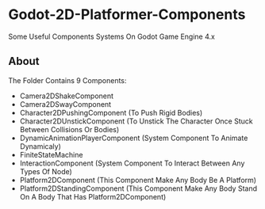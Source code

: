 # Godot-2D-Platformer-Components
Some Useful Components Systems On Godot Game Engine 4.x

## About ##
The Folder Contains 9 Components:
- Camera2DShakeComponent
- Camera2DSwayComponent
- Character2DPushingComponent (To Push Rigid Bodies)
- Character2DUnstickComponent (To Unstick The Character Once Stuck Between Collisions Or Bodies)
- DynamicAnimationPlayerComponent (System Component To Animate Dynamicaly)
- FiniteStateMachine
- InteractionComponent (System Component To Interact Between Any Types Of Node)
- Platform2DComponent (This Component Make Any Body Be A Platform)
- Platform2DStandingComponent (This Component Make Any Body Stand On A Body That Has Platform2DComponent)

